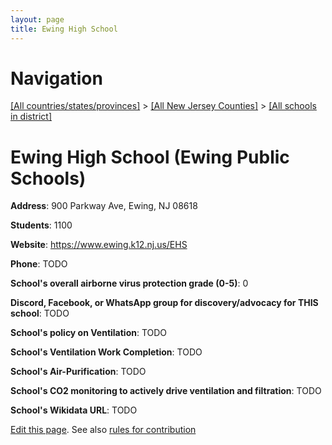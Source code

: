 ```yaml
---
layout: page
title: Ewing High School
---
```

# Navigation

[[All countries/states/provinces]](../../..) > [[All New Jersey Counties]](../..) > [[All schools in district]](..)

# Ewing High School (Ewing Public Schools)

**Address**: 900 Parkway Ave, Ewing, NJ 08618

**Students**: 1100

**Website**: <https://www.ewing.k12.nj.us/EHS>

**Phone**: TODO

**School's overall airborne virus protection grade (0-5)**: 0

**Discord, Facebook, or WhatsApp group for discovery/advocacy for THIS school**: TODO

**School's policy on Ventilation**: TODO

**School's Ventilation Work Completion**: TODO

**School's Air-Purification**: TODO

**School's CO2 monitoring to actively drive ventilation and filtration**: TODO

**School's Wikidata URL**: TODO


[Edit this page](https://github.com/ventilate-schools/NJ/edit/main/./Ewing_Public_Schools/Ewing_High_School.md). See also [rules for contribution](../../../contribution-rules/)